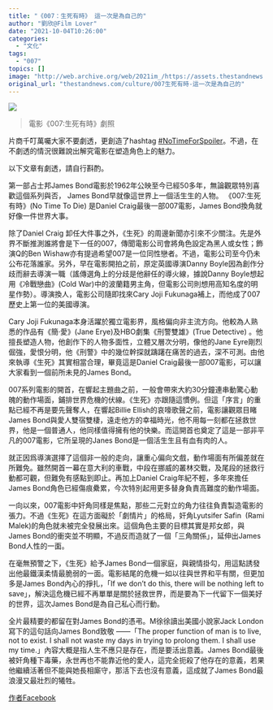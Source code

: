 ```yaml
---
title: "《007：生死有時》 這一次是為自己的"
author: "劉欣@Film Lover"
date: "2021-10-04T10:26:00"
categories:
  - "文化"
tags:
  - "007"
topics: []
image: "http://web.archive.org/web/2021im_/https://assets.thestandnews.com/media/photos/007-%E7%94%9F%E6%AD%BB%E6%9C%89%E6%99%82.jpeg"
original_url: "thestandnews.com/culture/007生死有時-這一次是為自己的"
---
```

![](http://web.archive.org/web/2021im_/https://assets.thestandnews.com/media/photos/007-%E7%94%9F%E6%AD%BB%E6%9C%89%E6%99%82.jpeg)
> 電影《007:生死有時》劇照

片商千叮萬囑大家不要劇透，更創造了hashtag [#NoTimeForSpoiler](http://web.archive.org/web/20211229080635/https://www.facebook.com/hashtag/notimeforspoiler?__eep__=6&__cft__%5B0%5D=AZVBqr85fIW8_OBq3kSnZ_Mj34VyE1_238mjdYpROCKf0w5UmDbVwXF64IP6YQ7voXmyal_-SVebK3mWp4I6SV6BqGsvTWvft7KCfqqsQu7bpbCnGObCTp0Ab7eC06fX1YMaSSxJL4Nr7klI6vF6b4sJ&__tn__=*NK-R)。不過，在不劇透的情況很難說出解究電影在塑造角色上的魅力。

以下文章有劇透，請自行斟酌。

第一部占士邦James Bond電影於1962年公映至今已經50多年，無論觀眾特別喜歡這個系列與否， James Bond早就像這世界上一個活生生的人物。 《007:生死有時》(No Time To Die) 是Daniel Craig最後一部007電影，James Bond換角就好像一件世界大事。

除了Daniel Craig 卸任大件事之外，《生死》的周邊新聞亦引來不少關注。先是外界不斷推測誰將會是下一任的007，傳聞電影公司會將角色設定為黑人或女性；飾演Q的Ben Wishaw亦有提過希望007是一位同性戀者。不過，電影公司至今仍未公布花落誰家。另外，早在電影開拍之前，原定英國導演Danny Boyle因為創作分歧而辭去導演一職（謠傳選角上的分歧是他辭任的導火線，據說Danny Boyle想起用《冷戰戀曲》(Cold War)中的波蘭籍男主角，但電影公司則想用高知名度的明星作勢）。導演換人，電影公司隨即找來Cary Joji Fukunaga補上，而他成了007歷史上第一位的美國導演。

Cary Joji Fukunaga本身活躍於獨立電影界，風格偏向非主流方向。他較為人熟悉的作品有《簡·愛》(Jane Erye)及HBO劇集《刑警雙雄》(True Detective) 。他擅長塑造人物，他創作下的人物多面性，立體又層次分明，像他的Jane Eyre剛烈倔強，愛恨分明，他《刑警》中的幾位幹探就躊躇在痛苦的過去，深不可測。由他來執導《生死》其實相當合理，畢竟這是Daniel Craig最後一部007電影，可以讓大家看到一個前所未見的James Bond。

007系列電影的開首，在響起主題曲之前，一般會帶來大約30分鐘連串動驚心動魄的動作場面，鋪排世界危機的伏線。《生死》亦跟隨這慣例。但這「序言」的重點已經不再是要先聲奪人，在響起Billie Ellish的哀嚎歌聲之前，電影讓觀眾目睹James Bond與愛人雙宿雙棲，遠走他方的幸福時光，他不用每一刻都在拯救世界，他是一個普通人，他同樣值得擁有他的快樂。而這開首也奠定了這是一部非平凡的007電影，它所呈現的Janes Bond是一個活生生且有血有肉的人。

就正因爲導演選擇了這個非一般的走向，讓重心偏向文戲，動作場面有所偏差就在所難免。雖然開首一幕在意大利的車戰，中段在挪威的叢林交戰，及尾段的拯救行動都可觀，但難免有感點到即止。再加上Daniel Craig年紀不輕，多年來擔任James Bond角色已經傷痕纍累，今次特別起用更多替身負責高難度的動作場面。

一向以來，007電影中奸角同樣是焦點，那些二元對立的角力往往負責製造電影的張力。不過《生死》在這方面礙於「劇情片」的格局，奸角Lyutsifer Safin  (Rami Malek)的角色就未被完全發展出來。這個角色主要的目標其實是邦女郎，與James Bond的衝突並不明顯，不過反而造就了一個「三角關係」，延伸出James Bond人性的一面。

在毫無預警之下，《生死》給予James Bond一個家庭，與親情掛勾，用這點誘發出他最鐵漢柔情最脆弱的一面。電影結尾的危機一如以往與世界和平有關，但更加多是James Bond內心的掙扎，「If we don’t do this, there will be nothing left to save」，解決這危機已經不再單單是關於拯救世界，而是要為下一代留下一個美好的世界，這次James Bond是為自己私心而行動。

全片最精要的都留在對James Bond的憑弔。M徐徐讀出美國小說家Jack London寫下的這句話向James Bond致敬 ——「The proper function of man is to live, not to exist. I shall not waste my days in trying to prolong them. I shall use my time.」內容大概是指人生不應只是存在，而是要活出意義。James Bond最後被奸角種下毒藥，永世再也不能靠近他的愛人，這完全扼殺了他存在的意義，若果他繼續活著但不能與她長相廝守，那活下去也沒有意義，這成就了James Bond最浪漫又最壯烈的犧牲。

[作者Facebook](http://web.archive.org/web/20211229080635/https://www.facebook.com/filmlover852/)